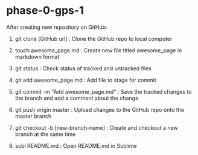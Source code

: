 # phase-0-gps-1

After creating new repository on GitHub:
1. git clone [GitHub url] : Clone the GitHub repo to local computer

2. touch awesome_page.md : Create new file titled awesome_page in markdown format

3. git status : Check status of tracked and untracked files

4. git add awesome_page.md : Add file to stage for commit

5. git commit -m "Add awesome_page.md" : Save the tracked changes to the branch and add a comment about the change

6. git push origin master : Upload changes to the GitHub repo onto the master branch

7. git checkout -b [new-branch-name] : Create and checkout a new branch at the same time

8. subl README.md : Open README.md in Sublime
